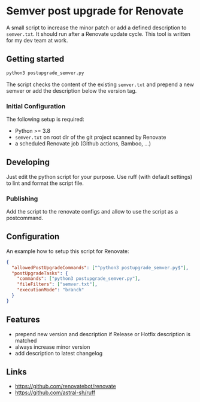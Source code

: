 # Semver post upgrade for Renovate

A small script to increase the minor patch or add a defined description to `semver.txt`.
It should run after a Renovate update cycle.
This tool is written for my dev team at work.

## Getting started

```sh
python3 postupgrade_semver.py
```

The script checks the content of the existing `semver.txt` and prepend a new semver or add the description below the version tag.

### Initial Configuration

The following setup is required:

* Python >= 3.8
* `semver.txt` on root dir of the git project scanned by Renovate
* a scheduled Renovate job (Github actions, Bamboo, ...)

## Developing

Just edit the python script for your purpose.
Use ruff (with default settings) to lint and format the script file.

### Publishing

Add the script to the renovate configs and allow to use the script as a postcommand.

## Configuration

An example how to setup this script for Renovate:

```json
{
  "allowedPostUpgradeCommands": ["^python3 postupgrade_semver.py$"],
  "postUpgradeTasks": {
    "commands": ["python3 postupgrade_semver.py"],
    "fileFilters": ["semver.txt"],
    "executionMode": "branch"
  }
}
```

## Features

* prepend new version and description if Release or Hotfix description is matched
* always increase minor version
* add description to latest changelog

## Links

* <https://github.com/renovatebot/renovate>
* <https://github.com/astral-sh/ruff>
